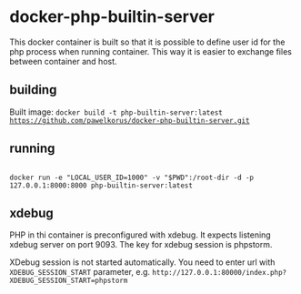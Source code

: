 # docker-php-builtin-server

This docker container is built so that it is possible to define user id for the php process when running container. This way it is easier to exchange files between container and host.

## building
Built image:
<code>docker build -t php-builtin-server:latest https://github.com/pawelkorus/docker-php-builtin-server.git</code>

## running
<code>
docker run -e "LOCAL_USER_ID=1000" -v "$PWD":/root-dir -d -p 127.0.0.1:8000:8000 php-builtin-server:latest
</code>

## xdebug
PHP in thi container is preconfigured with xdebug. It expects listening xdebug server on port 9093. The key for xdebug session is phpstorm.

XDebug session is not started automatically. You need to enter url with ```XDEBUG_SESSION_START``` parameter, e.g. ```http://127.0.0.1:80000/index.php?XDEBUG_SESSION_START=phpstorm```



